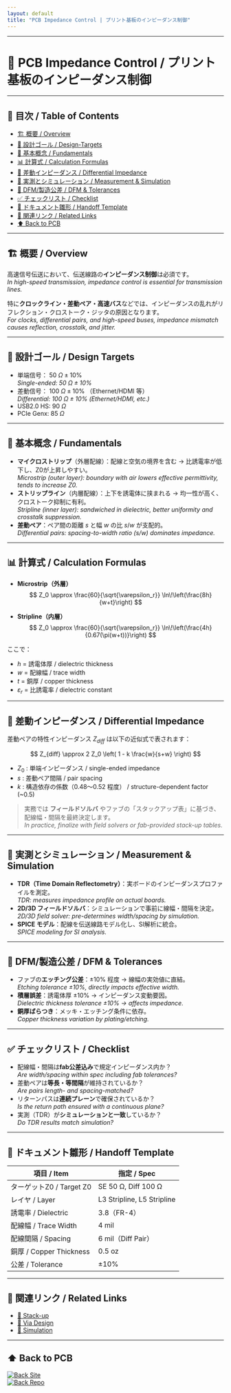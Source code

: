 ```yaml
---
layout: default
title: "PCB Impedance Control | プリント基板のインピーダンス制御"
---
```


---

# 📏 PCB Impedance Control / プリント基板のインピーダンス制御

---

## 📑 目次 / Table of Contents
- [🏗 概要 / Overview](#-概要--overview)
- [🎯 設計ゴール / Design-Targets](#-設計ゴール--design-targets)
- [🔑 基本概念 / Fundamentals](#-基本概念--fundamentals)
- [📊 計算式 / Calculation Formulas](#-計算式--calculation-formulas)
- [🧮 差動インピーダンス / Differential Impedance](#-差動インピーダンス--differential-impedance)
- [🧪 実測とシミュレーション / Measurement & Simulation](#-実測とシミュレーション--measurement--simulation)
- [🧩 DFM/製造公差 / DFM & Tolerances](#-dfm製造公差--dfm--tolerances)
- [✅ チェックリスト / Checklist](#-チェックリスト--checklist)
- [🧭 ドキュメント雛形 / Handoff Template](#-ドキュメント雛形--handoff-template)
- [🔗 関連リンク / Related Links](#-関連リンク--related-links)
- [⬆️ Back to PCB](#️-back-to-pcb)

---

## 🏗 概要 / Overview
高速信号伝送において、伝送線路の**インピーダンス制御**は必須です。  
*In high-speed transmission, impedance control is essential for transmission lines.*

特に**クロックライン・差動ペア・高速バス**などでは、インピーダンスの乱れがリフレクション・クロストーク・ジッタの原因となります。  
*For clocks, differential pairs, and high-speed buses, impedance mismatch causes reflection, crosstalk, and jitter.*

---

## 🎯 設計ゴール / Design Targets
- 単端信号： $50\ \Omega \pm 10\%$  
  *Single-ended:  $50\ \Omega \pm 10\%$*  
- 差動信号： $100\ \Omega \pm 10\%$ （Ethernet/HDMI 等）  
  *Differential:  $100\ \Omega \pm 10\%$  (Ethernet/HDMI, etc.)*  
- USB2.0 HS:  $90\ \Omega$  
- PCIe Genx:  $85\ \Omega$  

---

## 🔑 基本概念 / Fundamentals
- **マイクロストリップ**（外層配線）：配線と空気の境界を含む → 比誘電率が低下し、Z0が上昇しやすい。  
  *Microstrip (outer layer): boundary with air lowers effective permittivity, tends to increase Z0.*
- **ストリップライン**（内層配線）：上下を誘電体に挟まれる → 均一性が高く、クロストーク抑制に有利。  
  *Stripline (inner layer): sandwiched in dielectric, better uniformity and crosstalk suppression.*
- **差動ペア**：ペア間の距離 $s$ と幅 $w$ の比 $s/w$ が支配的。  
  *Differential pairs: spacing-to-width ratio ($s/w$) dominates impedance.*

---

## 📊 計算式 / Calculation Formulas

- **Microstrip（外層）**  
  $$
  Z_0 \approx \frac{60}{\sqrt{\varepsilon_r}} \ln\!\left(\frac{8h}{w+t}\right)
  $$

- **Stripline（内層）**  
  $$
  Z_0 \approx \frac{60}{\sqrt{\varepsilon_r}} \ln\!\left(\frac{4h}{0.67(\pi(w+t))}\right)
  $$

ここで：  
- $h$ = 誘電体厚 / dielectric thickness  
- $w$ = 配線幅 / trace width  
- $t$ = 銅厚 / copper thickness  
- $\varepsilon_r$ = 比誘電率 / dielectric constant  

---

## 🧮 差動インピーダンス / Differential Impedance
差動ペアの特性インピーダンス $Z_{diff}$ は以下の近似式で表されます：  

$$
Z_{diff} \approx 2 Z_0 \left( 1 - k \frac{w}{s+w} \right)
$$

- $Z_0$ : 単端インピーダンス / single-ended impedance  
- $s$ : 差動ペア間隔 / pair spacing  
- $k$ : 構造依存の係数（0.48〜0.52 程度） / structure-dependent factor (~0.5)  

> 実務では **フィールドソルバ** やファブの「スタックアップ表」に基づき、配線幅・間隔を最終決定します。  
> *In practice, finalize with field solvers or fab-provided stack-up tables.*

---

## 🧪 実測とシミュレーション / Measurement & Simulation
- **TDR（Time Domain Reflectometry）**：実ボードのインピーダンスプロファイルを測定。  
  *TDR: measures impedance profile on actual boards.*  
- **2D/3D フィールドソルバ**：シミュレーションで事前に線幅・間隔を決定。  
  *2D/3D field solver: pre-determines width/spacing by simulation.*  
- **SPICE モデル**：配線を伝送線路モデル化し、SI解析に統合。  
  *SPICE modeling for SI analysis.*

---

## 🧩 DFM/製造公差 / DFM & Tolerances
- ファブの**エッチング公差**：±10% 程度 → 線幅の実効値に直結。  
  *Etching tolerance ±10%, directly impacts effective width.*  
- **積層誤差**：誘電体厚 ±10% → インピーダンス変動要因。  
  *Dielectric thickness tolerance ±10% → affects impedance.*  
- **銅厚ばらつき**：メッキ・エッチング条件に依存。  
  *Copper thickness variation by plating/etching.*

---

## ✅ チェックリスト / Checklist
- 配線幅・間隔は**fab公差込み**で規定インピーダンス内か？  
  *Are width/spacing within spec including fab tolerances?*  
- 差動ペアは**等長・等間隔**が維持されているか？  
  *Are pairs length- and spacing-matched?*  
- リターンパスは**連続プレーン**で確保されているか？  
  *Is the return path ensured with a continuous plane?*  
- 実測（TDR）が**シミュレーションと一致**しているか？  
  *Do TDR results match simulation?*  

---

## 🧭 ドキュメント雛形 / Handoff Template
| 項目 / Item | 指定 / Spec |
|---|---|
| ターゲットZ0 / Target Z0 | SE 50 Ω, Diff 100 Ω |
| レイヤ / Layer | L3 Stripline, L5 Stripline |
| 誘電率 / Dielectric | 3.8（FR-4） |
| 配線幅 / Trace Width | 4 mil |
| 配線間隔 / Spacing | 6 mil（Diff Pair） |
| 銅厚 / Copper Thickness | 0.5 oz |
| 公差 / Tolerance | ±10% |

---

## 🔗 関連リンク / Related Links
- [📖 Stack-up](./stackup.md)  
- [📖 Via Design](./via-design.md)  
- [📖 Simulation](./simulation.md)  

---

## ⬆️ Back to PCB
[![Back Site](https://img.shields.io/badge/⬆️%20Back-Site-brightgreen?logo=githubpages)](https://samizo-aitl.github.io/Edusemi-Plus/Assembly-Integration/PCB/)  
[![Back Repo](https://img.shields.io/badge/⬆️%20Back-Repo-blue?logo=github)](https://github.com/Samizo-AITL/Edusemi-Plus/tree/main/Assembly-Integration/PCB)
